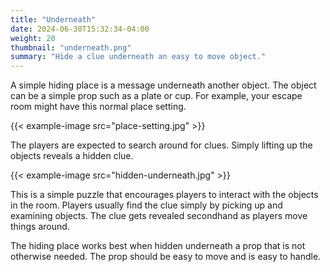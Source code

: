 ```yaml
---
title: "Underneath"
date: 2024-06-30T15:32:34-04:00
weight: 20
thumbnail: "underneath.png"
summary: "Hide a clue underneath an easy to move object."
---
```


A simple hiding place is a message underneath another object. The object
can be a simple prop such as a plate or cup. For example, your escape room
might have this normal place setting.

{{< example-image src="place-setting.jpg" >}}

The players are expected to search around for clues. Simply lifting up the
objects reveals a hidden clue.

{{< example-image src="hidden-underneath.jpg" >}}

This is a simple puzzle that encourages players to interact with the
objects in the room. Players usually find the clue simply by picking up and
examining objects. The clue gets revealed secondhand as players move things
around.

The hiding place works best when hidden underneath a prop that is not
otherwise needed. The prop should be easy to move and is easy to handle.
